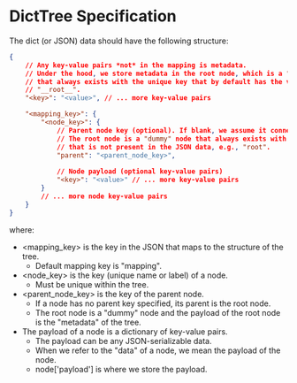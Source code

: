 # DictTree Specification

The dict (or JSON) data should have the following structure:

```json
{
    // Any key-value pairs *not* in the mapping is metadata.
    // Under the hood, we store metadata in the root node, which is a "dummy" node
    // that always exists with the unique key that by default has the value
    // "__root__".
    "<key>": "<value>", // ... more key-value pairs

    "<mapping_key>": {
        "<node_key>": {
            // Parent node key (optional). If blank, we assume it connects to the root node.
            // The root node is a "dummy" node that always exists with a key
            // that is not present in the JSON data, e.g., "root".
            "parent": "<parent_node_key>",
                
            // Node payload (optional key-value pairs)
            "<key>": "<value>" // ... more key-value pairs
        }
        // ... more node key-value pairs
    }
}
```

where:

- <mapping_key> is the key in the JSON that maps to the structure of the tree.
  - Default mapping key is "mapping".
- <node_key> is the key (unique name or label) of a node.
  - Must be unique within the tree.
- <parent_node_key> is the key of the parent node.
  - If a node has no parent key specified, its parent is the root node.
  - The root node is a "dummy" node and the payload of the root node
    is the "metadata" of the tree.
- The payload of a node is a dictionary of key-value pairs.
  - The payload can be any JSON-serializable data.
  - When we refer to the "data" of a node, we mean the payload of the node.
  - node['payload'] is where we store the payload.

